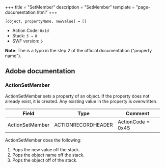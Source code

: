 +++
title = "SetMember"
description = "SetMember"
template = "page-documentation.html"
+++

```
[object, propertyName, newValue] → []
```

- Action Code: `0x1d`
- Stack: `3 → 0`
- SWF version: `5`

**Note**: The is a typo in the step 2 of the official documentation ("property name").

## Adobe documentation

### ActionSetMember

ActionSetMember sets a property of an object. If the property does not already exist, it is created. Any existing
value in the property is overwritten.

| Field             | Type               | Comment           |
|-------------------|--------------------|-------------------|
| ActionSetMember   | ACTIONRECORDHEADER | ActionCode = 0x45 |

ActionSetMember does the following:
1. Pops the new value off the stack.
2. Pops the object name off the stack.
3. Pops the object off of the stack.
